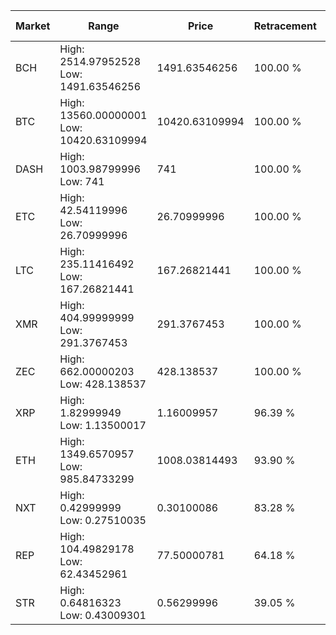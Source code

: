 | Market | Range | Price| Retracement | Doubles to 50% |
| --- | --- | --- | --- | --- |
| BCH | High: 2514.97952528<br />Low: 1491.63546256 | 1491.63546256 | 100.00 % | 1.34 |
| BTC | High: 13560.00000001<br />Low: 10420.63109994 | 10420.63109994 | 100.00 % | 1.15 |
| DASH | High: 1003.98799996<br />Low: 741 | 741 | 100.00 % | 1.18 |
| ETC | High: 42.54119996<br />Low: 26.70999996 | 26.70999996 | 100.00 % | 1.30 |
| LTC | High: 235.11416492<br />Low: 167.26821441 | 167.26821441 | 100.00 % | 1.20 |
| XMR | High: 404.99999999<br />Low: 291.3767453 | 291.3767453 | 100.00 % | 1.19 |
| ZEC | High: 662.00000203<br />Low: 428.138537 | 428.138537 | 100.00 % | 1.27 |
| XRP | High: 1.82999949<br />Low: 1.13500017 | 1.16009957 | 96.39 % | 1.28 |
| ETH | High: 1349.6570957<br />Low: 985.84733299 | 1008.03814493 | 93.90 % | 1.16 |
| NXT | High: 0.42999999<br />Low: 0.27510035 | 0.30100086 | 83.28 % | 1.17 |
| REP | High: 104.49829178<br />Low: 62.43452961 | 77.50000781 | 64.18 % | 1.08 |
| STR | High: 0.64816323<br />Low: 0.43009301 | 0.56299996 | 39.05 % | 0.00 |
